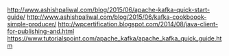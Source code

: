 http://www.ashishpaliwal.com/blog/2015/06/apache-kafka-quick-start-guide/
http://www.ashishpaliwal.com/blog/2015/06/kafka-cookboook-simple-producer/
http://wpcertification.blogspot.com/2014/08/java-client-for-publishing-and.html
https://www.tutorialspoint.com/apache_kafka/apache_kafka_quick_guide.htm